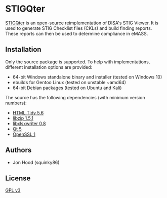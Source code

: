 # STIGQter

[STIGQter](https://www.stigqter.com/) is an open-source reimplementation of DISA's STIG Viewer. It is used to generate STIG Checklist files (CKLs) and build finding reports. These reports can then be used to determine compliance in eMASS.

## Installation

Only the source package is supported. To help with implementations, different installation options are provided:
*   64-bit Windows standalone binary and installer (tested on Windows 10)
*   ebuilds for Gentoo Linux (tested on unstable ~amd64)
*   64-bit Debian packages (tested on Ubuntu and Kali)

The source has the following dependencies (with minimum version numbers):
*   [HTML Tidy 5.6](http://www.html-tidy.org/)
*   [libzip 1.5.1](https://libzip.org/)
*   [libxlsxwriter 0.8](https://libxlsxwriter.github.io/)
*   [Qt 5](https://www.qt.io/)
*   [OpenSSL 1](https://www.openssl.org/)

## Authors

*   Jon Hood (squinky86)

## License

[GPL v3](https://www.gnu.org/licenses/gpl-3.0.en.html)
